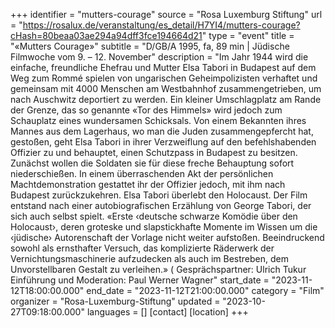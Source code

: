 +++
identifier = "mutters-courage"
source = "Rosa Luxemburg Stiftung"
url = "https://rosalux.de/veranstaltung/es_detail/H7YI4/mutters-courage?cHash=80beaa03ae294a94dff3fce194664d21"
type = "event"
title = "«Mutters Courage»"
subtitle = "D/GB/A 1995, fa, 89 min | Jüdische Filmwoche  vom 9. – 12. November"
description = "Im Jahr 1944 wird die einfache, freundliche Ehefrau und Mutter Elsa Tabori in Budapest auf dem Weg zum Rommé spielen von ungarischen Geheimpolizisten verhaftet und gemeinsam mit 4000 Menschen am Westbahnhof zusammengetrieben, um nach Auschwitz deportiert zu werden. Ein kleiner Umschlagplatz am Rande der Grenze, das so genannte «Tor des Himmels» wird jedoch zum Schauplatz eines wundersamen Schicksals. Von einem Bekannten ihres Mannes aus dem Lagerhaus, wo man die Juden zusammengepfercht hat, gestoßen, geht Elsa Tabori in ihrer Verzweiflung auf den befehlshabenden Offizier zu und behauptet, einen Schutzpass in Budapest zu besitzen. Zunächst wollen die Soldaten sie für diese freche Behauptung sofort niederschießen. In einem überraschenden Akt der persönlichen Machtdemonstration gestattet ihr der Offizier jedoch, mit ihm nach Budapest zurückzukehren. Elsa Tabori überlebt den Holocaust.
Der Film entstand nach einer autobiografischen Erzählung von George Tabori, der sich auch selbst spielt. 
«Erste ‹deutsche schwarze Komödie über den Holocaust›, deren groteske und slapstickhafte Momente im Wissen um die ‹jüdische› Autorenschaft der Vorlage nicht weiter aufstoßen. Beeindruckend sowohl als ernsthafter Versuch, das komplizierte Räderwerk der Vernichtungsmaschinerie aufzudecken als auch im Bestreben, dem Unvorstellbaren Gestalt zu verleihen.» (
Gesprächspartner: Ulrich Tukur
Einführung und Moderation: Paul Werner Wagner"
start_date = "2023-11-12T18:00:00.000"
end_date = "2023-11-12T21:00:00.000"
category = "Film"
organizer = "Rosa-Luxemburg-Stiftung"
updated = "2023-10-27T09:18:00.000"
languages = []
[contact]
[location]
+++